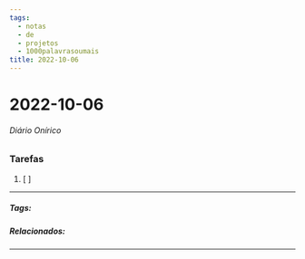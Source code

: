 ```yaml
---
tags:
  - notas
  - de
  - projetos
  - 1000palavrasoumais
title: 2022-10-06  
---
```

# 2022-10-06  
###### Diário Onírico
>


### Tarefas
1. [ ]  

---

##### Tags:

##### Relacionados: 

---
> 